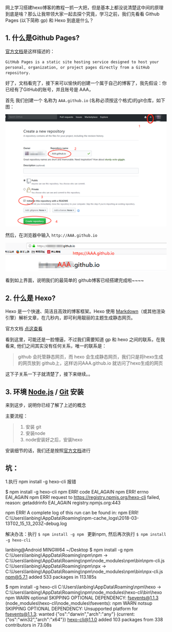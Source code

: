 

网上学习搭建hexo博客的教程一抓一大把，但是基本上都没说清楚这中间的原理到底是啥？那么让我带领大家一起去探个究竟，学习之前，我们先看看 Github Pages (以下简称 gp) 和 Hexo 到底是什么？

## 1. 什么是Github Pages?

[官方文档](https://help.github.com/articles/what-is-github-pages/)是这样描述的：

`GitHub Pages is a static site hosting service designed to host your personal, organization, or project pages directly from a GitHub repository.`

好了，文档看完了，接下来可以愉快的创建一个属于自己的博客了，我先假设：你已经有了GitHub的账号，并且账号是 AAA，

首先 我们创建一个 名称为 `AAA.github.io` (名称必须按这个格式)的git仓库，如下图： 

![创建仓库](images/hexo_blog_create/hexo_blog_create_20180313105757.png)

然后，在浏览器中输入 `http://AAA.github.io` 

![访问博客](images/hexo_blog_create/hexo_blog_create__20180313112747.png)

看到如上界面，说明我们的最简单的 github博客已经搭建完成啦~~~~

## 2. 什么是 Hexo?

Hexo 是一个快速、简洁且高效的博客框架。Hexo 使用 [Markdown](http://daringfireball.net/projects/markdown/)（或其他渲染引擎）解析文章，在几秒内，即可利用靓丽的主题生成静态网页。

官方文档 [点这查看](https://hexo.io/zh-cn/docs/index.html)

看到这里，可能还是一脸懵逼，不过我们需要知道 gp 和 hexo 之间的联系，在我看来, 他们之间其实没有任何关系，唯一的联系是：

> github 会托管静态网页，而 hexo 会生成静态网页，我们只是将hexo生成的网页放到 github上，这样访问AAA.github.io 就访问了hexo生成的网页

这下子关系一下子就清楚了，接下来继续。。

## 3. 环境 [Node.js](http://nodejs.org/) / [Git](http://git-scm.com/) 安装

来到这步，说明你已经了解了上述的概念

主要流程：

> 1) 安装 git
> 2) 安装node
> 3) node安装好之后，安装hexo

安装细节的话，我们还是按照[官方文档](https://hexo.io/zh-cn/docs/index.html)进行

## 坑：

1.执行 npm install -g hexo-cli 报错

$ npm install -g hexo-cli
npm ERR! code EAI_AGAIN
npm ERR! errno EAI_AGAIN
npm ERR! request to https://registry.npmjs.org/hexo-cli failed, reason: getaddrinfo EAI_AGAIN registry.npmjs.org:443

npm ERR! A complete log of this run can be found in:
npm ERR!     C:\Users\lanbing\AppData\Roaming\npm-cache\_logs\2018-03-13T02_15_13_203Z-debug.log

解决办法：执行  `$ npm install -g npm ` 更新npm,  然后再次执行 `$ npm install -g hexo-cli` 

lanbing@Android MINGW64 ~/Desktop
$ npm install -g npm
C:\Users\lanbing\AppData\Roaming\npm\npm -> C:\Users\lanbing\AppData\Roaming\npm\node_modules\npm\bin\npm-cli.js
C:\Users\lanbing\AppData\Roaming\npm\npx -> C:\Users\lanbing\AppData\Roaming\npm\node_modules\npm\bin\npx-cli.js
npm@5.7.1
added 533 packages in 113.185s

$ npm install -g hexo-cli
C:\Users\lanbing\AppData\Roaming\npm\hexo -> C:\Users\lanbing\AppData\Roaming\npm\node_modules\hexo-cli\bin\hexo
npm WARN optional SKIPPING OPTIONAL DEPENDENCY: fsevents@1.1.3 (node_modules\hexo-cli\node_modules\fsevents):
npm WARN notsup SKIPPING OPTIONAL DEPENDENCY: Unsupported platform for fsevents@1.1.3: wanted {"os":"darwin","arch":"any"} (current: {"os":"win32","arch":"x64"})
hexo-cli@1.1.0
added 103 packages from 338 contributors in 73.08s